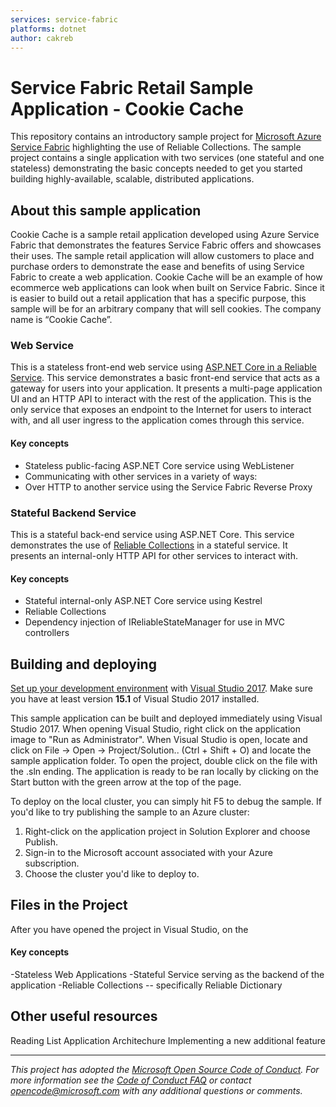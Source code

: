 ```yaml
---
services: service-fabric
platforms: dotnet
author: cakreb
---
```


# Service Fabric Retail Sample Application - Cookie Cache

This repository contains an introductory sample project for [Microsoft Azure Service Fabric](https://azure.microsoft.com/services/service-fabric/) highlighting the use of Reliable Collections. The sample project contains a single application with two services (one stateful and one stateless) demonstrating the basic concepts needed to get you started building highly-available, scalable, distributed applications.

## About this sample application
Cookie Cache is a sample retail application developed using Azure Service Fabric that demonstrates the features Service Fabric offers and showcases their uses. The sample retail application will allow customers to place and purchase orders to demonstrate the ease and benefits of using Service Fabric to create a web application. Cookie Cache will be an example of how ecommerce web applications can look when built on Service Fabric. Since it is easier to build out a retail application that has a specific purpose, this sample will be for an arbitrary company that will sell cookies. The company name is “Cookie Cache”. 
### Web Service
This is a stateless front-end web service using [ASP.NET Core in a Reliable Service](https://docs.microsoft.com/azure/service-fabric/service-fabric-reliable-services-communication-aspnetcore). This service demonstrates a basic front-end service that acts as a gateway for users into your application. It presents a multi-page application UI and an HTTP API to interact with the rest of the application. This is the only service that exposes an endpoint to the Internet for users to interact with, and all user ingress to the application comes through this service.
#### Key concepts
 - Stateless public-facing ASP.NET Core service using WebListener
 - Communicating with other services in a variety of ways:
 - Over HTTP to another service using the Service Fabric Reverse Proxy
 
### Stateful Backend Service
This is a stateful back-end service using ASP.NET Core. This service demonstrates the use of [Reliable Collections](https://docs.microsoft.com/azure/service-fabric/service-fabric-reliable-services-reliable-collections) in a stateful service. It presents an internal-only HTTP API for other services to interact with.

#### Key concepts
 - Stateful internal-only ASP.NET Core service using Kestrel
 - Reliable Collections
 - Dependency injection of IReliableStateManager for use in MVC controllers

## Building and deploying

[Set up your development environment](https://docs.microsoft.com/azure/service-fabric/service-fabric-get-started) with [Visual Studio 2017](https://www.visualstudio.com/vs/). Make sure you have at least version **15.1** of Visual Studio 2017 installed.

This sample application can be built and deployed immediately using Visual Studio 2017. When opening Visual Studio, right click on the application image to "Run as Administrator". When Visual Studio is open, locate and click on File -> Open -> Project/Solution.. (Ctrl + Shift + O) and locate the sample application folder. To open the project, double click on the file with the .sln ending. The application is ready to be ran locally by clicking on the Start button with the green arrow at the top of the page.

To deploy on the local cluster, you can simply hit F5 to debug the sample. If you'd like to try publishing the sample to an Azure cluster:
1. Right-click on the application project in Solution Explorer and choose Publish.
2. Sign-in to the Microsoft account associated with your Azure subscription.
3. Choose the cluster you'd like to deploy to.

## Files in the Project
After you have opened the project in Visual Studio, on the 

#### Key concepts
-Stateless Web Applications
-Stateful Service serving as the backend of the application
-Reliable Collections -- specifically Reliable Dictionary


## Other useful resources
Reading List
Application Architechure
Implementing a new additional feature

---
*This project has adopted the [Microsoft Open Source Code of Conduct](https://opensource.microsoft.com/codeofconduct/). For more information see the [Code of Conduct FAQ](https://opensource.microsoft.com/codeofconduct/faq/) or contact [opencode@microsoft.com](mailto:opencode@microsoft.com) with any additional questions or comments.*

